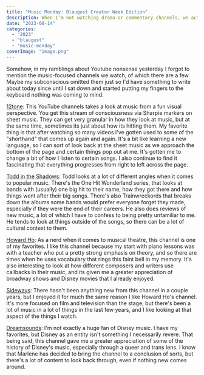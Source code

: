 ```yaml
---
title: "Music Monday: Blaugust Creator Week Edition"
description: When I'm not watching drama or commentary channels, we actually watch a lot of music-focused channels on Youtube. These are some of our favorites. Written for Blaugust 2023.
date: "2023-08-14"
categories: 
  - "2023"
  - "blaugust"
  - "music-monday"
coverImage: "image.png"
---
```


Somehow, in my ramblings about Youtube nonsense yesterday I forgot to mention the music-focused channels we watch, of which there are a few. Maybe my subconscious omitted them just so I'd have something to write about today since until I sat down and started putting my fingers to the keyboard nothing was coming to mind.

[12tone](https://www.youtube.com/@12tone): This YouTube channels takes a look at music from a fun visual perspective. You get this stream of consciousness via Sharpie markers on sheet music. They can get very granular in how they look at music, but at the same time, sometimes its just about how its hitting them. My favorite thing is that after watching so many videos I've gotten used to some of the "shorthand" that comes up again and again. It's a bit like learning a new language, so I can sort of look back at the sheet music as we approach the bottom of the page and certain things pop out at me. It's gotten me to change a bit of how I listen to certain songs. I also continue to find it fascinating that everything progresses from right to left across the page.

[Todd in the Shadows](https://www.youtube.com/@ToddintheShadows): Todd looks at a lot of different angles when it comes to popular music. There's the One Hit Wonderland series, that looks at bands with (usually) one big hit to their name, how they got there and how things went after their big songs. There's also Trainwreckords that breaks down the albums some bands would prefer everyone forget they made, especially if they were the end of their careers. He also does reviews of new music, a lot of which I have to confess to being pretty unfamiliar to me. He tends to look at things outside of the songs, so there can be a lot of cultural context to them.

[Howard Ho](https://www.youtube.com/@HowardHoMusic): As a nerd when it comes to musical theatre, this channel is one of my favorites. I like this channel because my start with piano lessons was with a teacher who put a pretty strong emphasis on theory, and so there are times when he uses vocabulary that rings this faint bell in my memory. It's also interesting to look at how different composers and writers use callbacks in their music, and its given me a greater appreciation of broadway shows and Disney movies that I already enjoyed.

[Sideways](https://youtube.com/@Sideways440): There hasn't been anything new from this channel in a couple years, but I enjoyed it for much the same reason I like Howard Ho's channel. It's more focused on film and television than the stage, but there's been a lot of music in a lot of things in the last few years, and I like looking at that aspect of the things I watch.

[Dreamsounds](https://www.youtube.com/@DreamsoundsVideo): I'm not exactly a huge fan of Disney music. I have my favorites, but Disney as an entity isn't something I necessarily revere. That being said, this channel gave me a greater appreciation of some of the history of Disney's music, especially through a queer and trans lens. I know that Marlene has decided to bring the channel to a conclusion of sorts, but there's a lot of content to look back through, even if nothing new comes around.
